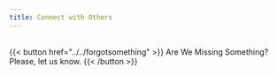 ```yaml
---
title: Connect with Others
---
```

<br>
{{< button href="../../forgotsomething" >}}
Are We Missing Something? Please, let us know.
{{< /button >}}